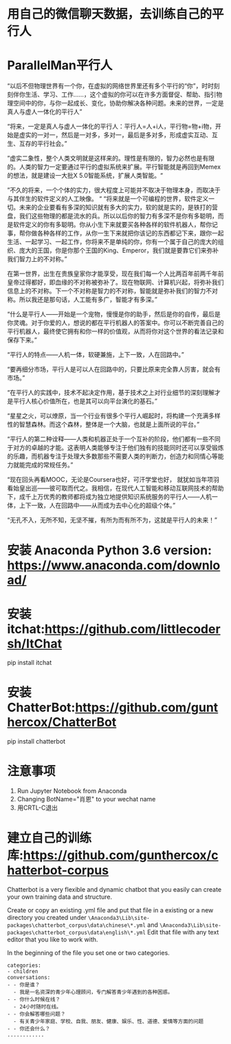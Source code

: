 # 用自己的微信聊天数据，去训练自己的平行人

# ParallelMan平行人

“以后不但物理世界有一个你，在虚拟的网络世界里还有多个平行的“你”，时时刻刻伴你生活、学习、工作……，这个虚拟的你可以在许多方面督促、帮助、指引物理空间中的你，与你一起成长、变化，协助你解决各种问题。未来的世界，一定是真人与虚人一体化的平行人”

“将来，一定是真人与虚人一体化的平行人：平行人=人+i人，平行物=物+i物，开始是虚实的一对一，然后是一对多，多对一，最后是多对多，形成虚实互动、互生、互存的平行社会。”

”虚实二象性，整个人类文明就是这样来的。理性是有限的，智力必然也是有限的。人类的智力一定要通过平行的虚拟系统来扩展。平行智能就是再回到Memex的想法，就是建设一大批X 5.0智能系统，扩展人类智能。“

”不久的将来，一个个体的实力，很大程度上可能并不取决于物理本身，而取决于与其伴生的软件定义的人工映像。
“
“将来就是一个可编程的世界，软件定义一切。未来的企业要看有多深的知识就有多大的实力，软的就是实的，是铁打的营盘，我们这些物理的都是流水的兵。所以以后你的智力有多深不是你有多聪明，而是软件定义的你有多聪明。你从小生下来就要买各种各样的软件机器人，帮你记事，帮你做各种各样的工作，从你一生下来就把你该记的东西都记下来，跟你一起生活、一起学习、一起工作，你将来不是单纯的你，你有一个属于自己的庞大的组织、庞大的王国，你是你那个王国的King、Emperor，我们就是要靠它们来弥补我们智力上的不对称。”

在第一世界，出生在贵族皇家你才能享受，现在我们每一个人比两百年前两千年前皇帝过得都好，即血缘的不对称被弥补了。现在物联网、计算机兴起，将弥补我们信息上的不对称。下一个不对称是智力的不对称，智能就是弥补我们的智力不对称。所以我还是那句话，人工能有多广，智能才有多深。”

“什么是平行人——开始是一个宠物，慢慢是你的助手，然后是你的自传，最后是你灵魂。对于你爱的人，想说的都在平行机器人的答案中。你可以不断完善自己的平行机器人，最终使它拥有和你一样的价值观，从而将你对这个世界的看法记录和保存下来。”

“平行人的特点——人机一体，软硬兼施，上下一致，人在回路中。”

“要再细分市场，平行人是可以人在回路中的，只要比原来完全靠人厉害，就会有市场。”

“在平行人的实践中，技术不起决定作用，基于技术之上对行业细节的深刻理解才是平行人核心价值所在，也是其可以向平台演化的基石。”

“星星之火，可以燎原，当一个行业有很多个平行人崛起时，将构建一个充满多样性的智慧森林。而这个森林，整体是一个大脑，也就是上面所说的平台。”

“平行人的第二种诠释——人类和机器正处于一个互补的阶段，他们都有一些不同于对方的卓越的才能。这表明人类能够专注于他们独有的技能同时还可以享受锻炼的乐趣，而机器专注于处理大多数那些不需要人类的判断力，创造力和同情心等能力就能完成的常规任务。”

“现在回头再看MOOC，无论是Coursera也好，可汗学堂也好， 就犹如当年项羽看始皇出巡——彼可取而代之。我相信，在现代人工智能和移动互联网技术的帮助下，成千上万优秀的教师都将成为独立地提供知识系统服务的平行人——人机一体，上下一致，人在回路中——从而成为去中心化的超级个体。”

“无孔不入，无所不知，无坚不摧，有所为而有所不为，这就是平行人的未来！”

# 安装 Anaconda Python 3.6 version: https://www.anaconda.com/download/

# 安装 itchat:https://github.com/littlecodersh/ItChat
pip install itchat

# 安装 ChatterBot:https://github.com/gunthercox/ChatterBot
pip install chatterbot

# 注意事项
1. Run Jupyter Notebook from Anaconda
2. Changing BotName="肖恩" to your wechat name
3. 用CRTL-C退出

# 建立自己的训练库:https://github.com/gunthercox/chatterbot-corpus
Chatterbot is a very flexible and dynamic chatbot that you easily can create your own training data and structure.

Create or copy an existing .yml file and put that file in a existing or a new directory you created under `\Anaconda3\Lib\site-packages\chatterbot_corpus\data\chinese\*.yml` and `\Anaconda3\Lib\site-packages\chatterbot_corpus\data\english\*.yml`
Edit that file with any text editor that you like to work with.

In the beginning of the file you set one or two categories.
```
categories:
- children
conversations:
- - 你是谁？
  - 我是一名资深的青少年心理顾问，专门解答青少年遇到的各种困惑。
- - 你什么时候在线？
  - 24小时随时在线。
- - 你会解答哪些问题？
  - 有关青少年家庭、学校、自我、朋友、健康、娱乐、性、道德、爱情等方面的问题
- - 你还会什么？
............

